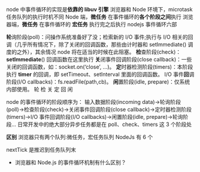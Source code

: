 node 中事件循环的实现是**依靠的 libuv 引擎**
浏览器和 Node 环境下，microtask 任务队列的执行时机不同
Node 端，**微任务** 在事件循环的**各个阶段之间**执行
浏览器端，**微任务** 在事件循环的 **宏任务** 执行完之后执行
nodejs 事件循环六部

**轮**询阶段(poll)：问操作系统准备好了没；检索新的 I/O 事件;执行与 I/O 相关的回调（几乎所有情况下，除了关闭的回调函数，那些由计时器和 setImmediate() 调度的之外），其余情况 node 将在适当的时候在此阻塞。
**检**查阶段(check)：**setImmediate**() 回调函数在这里执行
**关**闭事件回调阶段(close callback)：一些关闭的回调函数，如：socket.on(‘close’, …)。
**定**时器检测阶段(timers)：本阶段执行 **timer** 的回调，即 setTimeout、setInterval 里面的回调函数。
I/O 事件**回**调阶段(I/O callbacks)：fs.readFile(path,cb)。
**闲**置阶段(idle, prepare)：仅系统内部使用。
轮 检 关 定 回 闲

node 的事件循环的阶段顺序为：
输入数据阶段(incoming data)->轮询阶段(poll)->检查阶段(check)->关闭事件回调阶段(close callback)->定时器检测阶段(timers)->I/O 事件回调阶段(I/O callbacks)->闲置阶段(idle, prepare)->轮询阶段…
日常开发中的绝大部分异步任务都是在 poll、check、timers 这 3 个阶段处

**区别**
浏览器只有两个队列:微任务，宏任务队列
NodeJs 有 6 个

nextTick 是推迟到任务队列末

- 浏览器和 Node.js 的事件循环机制有什么区别？
